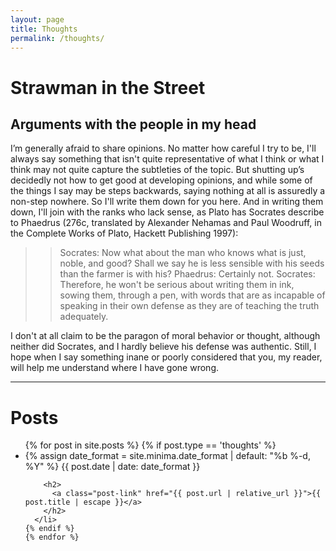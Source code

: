 ```yaml
---
layout: page
title: Thoughts
permalink: /thoughts/
---
```


<div class="home">

<h1>Strawman in the Street</h1>
<h2>Arguments with the people in my head</h2>

I’m generally afraid to share opinions. No matter how careful I try to be, I'll always say something that isn't quite representative of what I think or what I think may not quite capture the subtleties of the topic. But shutting up’s decidedly not how to get good at developing opinions, and while some of the things I say may be steps backwards, saying nothing at all is assuredly a non-step nowhere. So I'll write them down for you here. And in writing them down, I'll join with the ranks who lack sense, as Plato has Socrates describe to Phaedrus (276c, translated by Alexander Nehamas and Paul Woodruff, in the Complete Works of Plato, Hackett Publishing 1997):

> > Socrates: Now what about the man who knows what is just, noble, and good? Shall we say he is less sensible with his seeds than the farmer is with his?
> > Phaedrus: Certainly not.
> > Socrates: Therefore, he won't be serious about writing them in ink, sowing them, through a pen, with words that are as incapable of speaking in their own defense as they are of teaching the truth adequately.

I don't at all claim to be the paragon of moral behavior or thought, although neither did Socrates, and I hardly believe his defense was authentic. Still, I hope when I say something inane or poorly considered that you, my reader, will help me understand where I have gone wrong.

<hr>

  <h1 class="page-heading">Posts</h1>
  
  <ul class="post-list">
    {% for post in site.posts %}
    {% if post.type == 'thoughts' %}
      <li>
        {% assign date_format = site.minima.date_format | default: "%b %-d, %Y" %}
        <span class="post-meta">{{ post.date | date: date_format }}</span>

        <h2>
          <a class="post-link" href="{{ post.url | relative_url }}">{{ post.title | escape }}</a>
        </h2>
      </li>
    {% endif %}
    {% endfor %}
  </ul>

  

</div>
